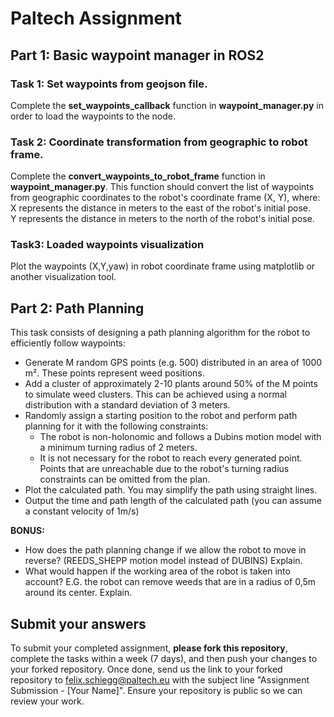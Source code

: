 # Paltech Assignment

## Part 1: Basic waypoint manager in ROS2

### Task 1: Set waypoints from geojson file.
Complete the **set_waypoints_callback** function in **waypoint_manager.py** in order to load the waypoints to the node.

### Task 2: Coordinate transformation from geographic to robot frame.
Complete the **convert_waypoints_to_robot_frame** function in **waypoint_manager.py**. This function should convert the list of waypoints from geographic coordinates to the robot's coordinate frame (X, Y), where:  
    X represents the distance in meters to the east of the robot's initial pose.  
    Y represents the distance in meters to the north of the robot's initial pose.  
### Task3: Loaded waypoints visualization 
Plot the waypoints (X,Y,yaw) in robot coordinate frame using matplotlib or another visualization tool.  

## Part 2: Path Planning 

This task consists of designing a path planning algorithm for the robot to efficiently follow waypoints:  

- Generate M random GPS points (e.g. 500) distributed in an area of 1000 m². These points represent weed positions.
- Add a cluster of approximately 2-10 plants around 50% of the M points to simulate weed clusters. This can be achieved using a normal distribution with a standard deviation of 3 meters.
- Randomly assign a starting position to the robot and perform path planning for it with the following constraints:
    - The robot is non-holonomic and follows a Dubins motion model with a minimum turning radius of 2 meters.
    - It is not necessary for the robot to reach every generated point. Points that are unreachable due to the robot's turning radius constraints can be omitted from the plan.
- Plot the calculated path. You may simplify the path using straight lines.
- Output the time and path length of the calculated path (you can assume a constant velocity of 1m/s)

**BONUS:**  

- How does the path planning change if we allow the robot to move in reverse? (REEDS_SHEPP motion model instead of DUBINS) Explain.
- What would happen if the working area of the robot is taken into account? E.G. the robot can remove weeds that are in a radius of 0,5m around its center. Explain.

## Submit your answers

To submit your completed assignment, **please fork this repository**, complete the tasks within a week (7 days), and then push your changes to your forked repository. Once done, send us the link to your forked repository to felix.schiegg@paltech.eu with the subject line "Assignment Submission - [Your Name]". Ensure your repository is public so we can review your work.










